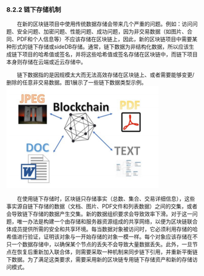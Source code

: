 ### 8.2.2 链下存储机制
&emsp;&emsp;在新的区块链项目中使用传统数据存储会带来几个严重的问题。例如：访问问题、安全问题、加密问题、性能问题、成功问题，因为非交易数据（如图片、合同、PDF和个人信息等）不应该存储在区块链上，因此，新的区块链项目中需要某种形式的链下存储或sideDB存储。通常，链下数据为非结构化数据，所以应该生成链下项目的哈希值或签名，并将这些哈希值或签名存储在区块链中，而链下项目本身则存储在云端或近云存储中。

&emsp;&emsp;链下数据指的是因规模太大而无法高效存储在区块链上、或者需要能够变更/删除的任意非交易数据。图1展示了一些链下数据类型示例。![08111126-1.png](./figures/0822156-1.png)

&emsp;&emsp;在使用链下存储时，区块链只存储事实（总数、集合、交易详细信息），这些事实源自链下存储的数据（文档、图片、PDF文件和列表数据）之间的交集，或者会导致链下存储的数据产生交集。新的数据组织要求会导致效率下滑。对于这一问题，唯一办法是构建一个由存储和服务器资源组成的共享网络，以便为区块链联合体成员提供所需的安全和共享环境。每当数据对象被访问时，它必须利用存储的哈希值进行验证，证明该对象与一开始存储的对象一模一样。每个对象应该存储在不只一个数据存储中，以确保某个节点的丢失不会导致大量数据丢失。此外，一旦节点在恢复后重新加入联合体，则需要采取一种机制来同步链下引用，并重新平衡链下数据。为了满足这类要求，需要采用新的区块链专用链下存储资产和新的存储访问模式。

